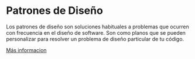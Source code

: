
# Patrones de Diseño

Los patrones de diseño son soluciones habituales a problemas que ocurren con frecuencia en el diseño de software. Son como planos que se pueden personalizar para resolver un problema de diseño particular de tu código.

[Más informacion](https://refactoring.guru/es)

